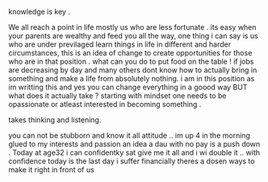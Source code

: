 knowledge is key .

We all reach a point in life mostly us who are less fortunate .
its easy when your parents are wealthy and feed you all the way, one thing i can say is us who are under previlaged learn things in life in different and harder circumstances,
this is an idea of change to create opportunities for those who are in that position .
what can you do to put food on the table !
if jobs are decreasing by day and many others dont know how to actually bring in something and make a life from absolutely nothing.
i am in this position as im writting this and yes you can change everything in a goood way 
BUT what does it actually take ?
starting with mindset one needs to be opassionate or atleast interested in becoming something .

takes thinking and listening.

you can not be stubborn and know it all attitude ..
im up 4 in the morning glued to my interests and passion
an  idea a dau with no pay is a push down . Today at age32 i can confidentky sat give me it all and i wi double it .. with confidence today is the last day i suffer financially 
theres a dosen ways to make  it right in front of us